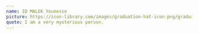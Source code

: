 ```yaml
---
name: ID MALEK Younesse
picture: https://icon-library.com/images/graduation-hat-icon-png/graduation-hat-icon-png-29.jpg
quote: I am a very mysterious person.
---
```

